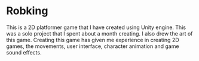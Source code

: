 # Robking

This is a 2D platformer game that I have created using Unity engine. This was a solo project that I spent about a month creating. 
I also drew the art of this game.
Creating this game has given me experience in creating 2D games, the movements, user interface, character animation and game sound effects.
